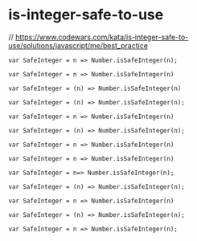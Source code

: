 # is-integer-safe-to-use
// https://www.codewars.com/kata/is-integer-safe-to-use/solutions/javascript/me/best_practice


```
var SafeInteger = n => Number.isSafeInteger(n);
```

```
var SafeInteger = n => Number.isSafeInteger(n)
```

```
var SafeInteger = (n) => Number.isSafeInteger(n)
```

```
var SafeInteger = (n) => Number.isSafeInteger(n);
```

```
var SafeInteger = n => Number.isSafeInteger(n)
```

```
var SafeInteger = (n) => Number.isSafeInteger(n);
```

```
var SafeInteger = n => Number.isSafeInteger(n)
```

```
var SafeInteger = n => Number.isSafeInteger(n)
```

```
var SafeInteger = n=> Number.isSafeInteger(n);
```

```
var SafeInteger = (n) => Number.isSafeInteger(n);
```

```
var SafeInteger = n => Number.isSafeInteger(n)
```

```
var SafeInteger = (n) => Number.isSafeInteger(n);
```

```
var SafeInteger = n => Number.isSafeInteger(n);

```
